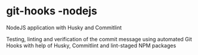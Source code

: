 # git-hooks -nodejs
NodeJS application with Husky and Commitlint

Testing, linting and verification of the commit message using automated Git Hooks with help of Husky, Commitlint and lint-staged NPM packages
